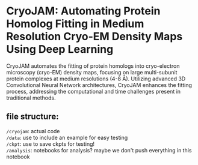 # CryoJAM: Automating Protein Homolog Fitting in Medium Resolution Cryo-EM Density Maps Using Deep Learning

CryoJAM automates the fitting of protein homologs into cryo-electron microscopy (cryo-EM) density maps, focusing on large multi-subunit protein complexes at medium resolutions (4-8 Å). Utilizing advanced 3D Convolutional Neural Network architectures, CryoJAM enhances the fitting process, addressing the computational and time challenges present in traditional methods.

## file structure:
`/cryojam`: actual code  
`/data`: use to include an example for easy testing  
`/ckpt`: use to save ckpts for testing!  
`/analysis`: notebooks for analysis? maybe we don't push everything in this notebook  


